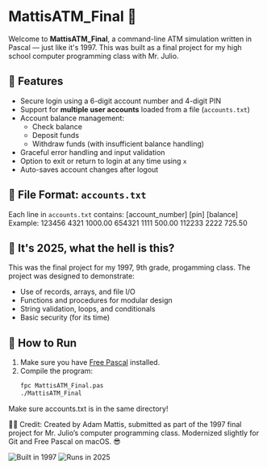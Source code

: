 # MattisATM_Final 💾

Welcome to **MattisATM_Final**, a command-line ATM simulation written in Pascal — just like it's 1997. This was built as a final project for my high school computer programming class with Mr. Julio.

## 🏦 Features

- Secure login using a 6-digit account number and 4-digit PIN
- Support for **multiple user accounts** loaded from a file (`accounts.txt`)
- Account balance management:
  - Check balance
  - Deposit funds
  - Withdraw funds (with insufficient balance handling)
- Graceful error handling and input validation
- Option to exit or return to login at any time using `x`
- Auto-saves account changes after logout

## 💾 File Format: `accounts.txt`

Each line in `accounts.txt` contains:
[account_number] [pin] [balance]
Example:
123456 4321 1000.00
654321 1111 500.00
112233 2222 725.50


## 🧠 It's 2025, what the hell is this?

This was the final project for my 1997, 9th grade, progamming class.
The project was designed to demonstrate:
- Use of records, arrays, and file I/O
- Functions and procedures for modular design
- String validation, loops, and conditionals
- Basic security (for its time)


## 🔧 How to Run

1. Make sure you have [Free Pascal](https://www.freepascal.org) installed.
2. Compile the program:
   ```bash
   fpc MattisATM_Final.pas
   ./MattisATM_Final

Make sure accounts.txt is in the same directory!

🧑‍🏫 Credit: Created by Adam Mattis, submitted as part of the 1997 final project for Mr. Julio’s computer programming class.
Modernized slightly for Git and Free Pascal on macOS. 😎

![Built in 1997](assets/built-1997.svg)
![Runs in 2025](assets/runs-2025.svg)